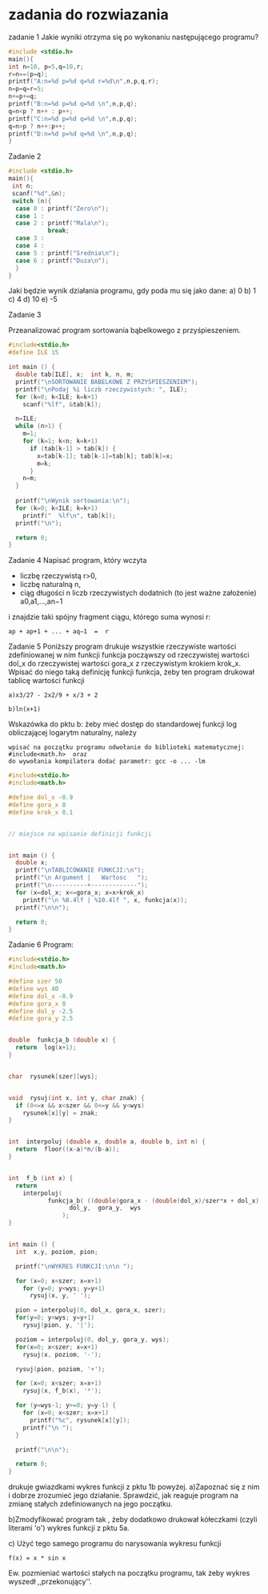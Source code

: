 # zadania  do rozwiazania



zadanie 1
Jakie wyniki otrzyma się po wykonaniu następującego programu?
```c
#include <stdio.h>
main(){
int n=10, p=5,q=10,r;
r=n==(p=q);
printf("A:n=%d p=%d q=%d r=%d\n",n,p,q,r);
n=p=q=r=5;
n+=p+=q;
printf("B:n=%d p=%d q=%d \n",n,p,q);
q=n<p ? n++ : p++;
printf("C:n=%d p=%d q=%d \n",n,p,q);
q=n>p ? n++:p++;
printf("D:n=%d p=%d q=%d \n",n,p,q);
}
```
Zadanie 2
```c
#include <stdio.h>
main(){
 int n;
 scanf("%d",&n);
 switch (n){
  case 0 : printf("Zero\n");
  case 1 :
  case 2 : printf("Mala\n");
           break;
  case 3 : 
  case 4 :
  case 5 : printf("Srednia\n");
  case 6 : printf("Duza\n");
  }
}
```
Jaki będzie wynik działania programu, gdy poda mu się jako dane:
a) 0
b) 1
c) 4
d) 10
e) -5


Zadanie 3

Przeanalizować program sortowania bąbelkowego z przyśpieszeniem.
```c
#include<stdio.h>
#define ILE 15

int main () {
  double tab[ILE], x;  int k, n, m;
  printf("\nSORTOWANIE BABELKOWE Z PRZYSPIESZENIEM");
  printf("\nPodaj %i liczb rzeczywistych: ", ILE);
  for (k=0; k<ILE; k=k+1)
    scanf("%lf", &tab[k]);

  n=ILE;
  while (n>1) {
    m=1;
    for (k=1; k<n; k=k+1)
      if (tab[k-1] > tab[k]) {
        x=tab[k-1]; tab[k-1]=tab[k]; tab[k]=x;
        m=k;
      }
    n=m;
  }
  
  printf("\nWynik sortowania:\n");
  for (k=0; k<ILE; k=k+1)
    printf("  %lf\n", tab[k]);
  printf("\n");

  return 0;
}
```
Zadanie 4
Napisać program, który wczyta

  -  liczbę rzeczywistą r>0,
  -  liczbę naturalną n,
  -  ciąg długości n liczb rzeczywistych dodatnich (to jest ważne założenie) a0,a1,...,an−1 

i znajdzie taki spójny fragment ciągu, którego suma wynosi r:

    ap + ap+1 + ... + aq−1  =  r 
    
Zadanie 5
Poniższy program drukuje wszystkie rzeczywiste wartości zdefiniowanej w nim funkcji funkcja począwszy od rzeczywistej wartości dol_x do rzeczywistej wartości gora_x z rzeczywistym krokiem krok_x. Wpisać do niego taką definicję funkcji funkcja, żeby ten program drukował tablicę wartości funkcji

    a)x3/27 - 2x2/9 + x/3 + 2

    b)ln(x+1) 

Wskazówka do pktu b: żeby mieć dostęp do standardowej funkcji log obliczającej logarytm naturalny, należy

    wpisać na początku programu odwołanie do biblioteki matematycznej: #include<math.h>  oraz
    do wywołania kompilatora dodać parametr: gcc -o ... -lm 
```c
#include<stdio.h>
#include<math.h>

#define dol_x -0.9
#define gora_x 8
#define krok_x 0.1


// miejsce na wpisanie definicji funkcji


int main () {
  double x;
  printf("\nTABLICOWANIE FUNKCJI:\n");
  printf("\n Argument |   Wartosc   ");
  printf("\n----------+-------------");
  for (x=dol_x; x<=gora_x; x=x+krok_x)
    printf("\n %8.4lf | %10.4lf ", x, funkcja(x));
  printf("\n\n");

  return 0;
}
```
Zadanie 6
Program:
```c
#include<stdio.h>
#include<math.h>

#define szer 50
#define wys 40
#define dol_x -0.9
#define gora_x 8
#define dol_y -2.5
#define gora_y 2.5


double  funkcja_b (double x) {
  return  log(x+1);
}


char  rysunek[szer][wys];


void  rysuj(int x, int y, char znak) {
  if (0<=x && x<szer && 0<=y && y<wys)
    rysunek[x][y] = znak;
}


int  interpoluj (double x, double a, double b, int n) {
  return  floor((x-a)*n/(b-a));
}


int  f_b (int x) {
  return
    interpoluj(
	       funkcja_b( ((double)gora_x - (double)dol_x)/szer*x + dol_x),
                 dol_y,  gora_y,  wys
               );
}


int main () {
  int  x,y, poziom, pion;

  printf("\nWYKRES FUNKCJI:\n\n ");

  for (x=0; x<szer; x=x+1)
    for (y=0; y<wys; y=y+1)
      rysuj(x, y, ' ');

  pion = interpoluj(0, dol_x, gora_x, szer);
  for(y=0; y<wys; y=y+1)
    rysuj(pion, y, '|');

  poziom = interpoluj(0, dol_y, gora_y, wys);
  for(x=0; x<szer; x=x+1)
    rysuj(x, poziom, '-');

  rysuj(pion, poziom, '+');

  for (x=0; x<szer; x=x+1) 
    rysuj(x, f_b(x), '*');

  for (y=wys-1; y>=0; y=y-1) {
    for (x=0; x<szer; x=x+1)
      printf("%c", rysunek[x][y]);
    printf("\n ");
  }

  printf("\n\n");

  return 0;
}
```
drukuje gwiazdkami wykres funkcji z pktu 1b powyżej. 
a)Zapoznać się z nim i dobrze zrozumieć jego działanie. Sprawdzić, jak reaguje program na zmianę stałych zdefiniowanych na jego początku.

b)Zmodyfikować program tak , żeby dodatkowo drukował kółeczkami (czyli literami 'o') wykres funkcji z pktu 5a.

c) Użyć tego samego programu do narysowania wykresu funkcji

    f(x) = x * sin x 

Ew. pozmieniać wartości stałych na początku programu, tak żeby wykres wyszedł ,,przekonujący''.
